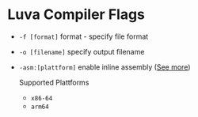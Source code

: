 # Luva Compiler Flags

-   `-f [format]`    format - specify file format
-   `-o [filename]`  specify output filename
-   `-asm:[plattform]` enable inline assembly ([See more](flags/inline-assembly.md))

    Supported Plattforms
    -   `x86-64`
    -   `arm64`
